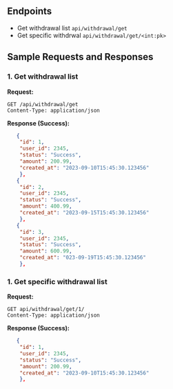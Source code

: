 ## Endpoints

- Get withdrawal list `api/withdrawal/get`
- Get specific withdrwal `api/withdrawal/get/<int:pk>`

## Sample Requests and Responses

### 1. Get withdrawal list

**Request:**

```http
GET /api/withdrawal/get
Content-Type: application/json

```

**Response (Success):**

```json  
   {
    "id": 1,
    "user_id": 2345,
    "status": "Success",
    "amount": 200.99,
    "created_at": "2023-09-10T15:45:30.123456"
    },
   {
    "id": 2,
    "user_id": 2345,
    "status": "Success",
    "amount": 400.99,
    "created_at": "2023-09-15T15:45:30.123456"
    },
   {
    "id": 3,
    "user_id": 2345,
    "status": "Success",
    "amount": 600.99,
    "created_at": "023-09-19T15:45:30.123456"
    },

```
### 1. Get specific withdrawal list

**Request:**

```http
GET api/withdrawal/get/1/
Content-Type: application/json

```

**Response (Success):**

```json  
   {
    "id": 1,
    "user_id": 2345,
    "status": "Success",
    "amount": 200.99,
    "created_at": "2023-09-10T15:45:30.123456"
    },

```
